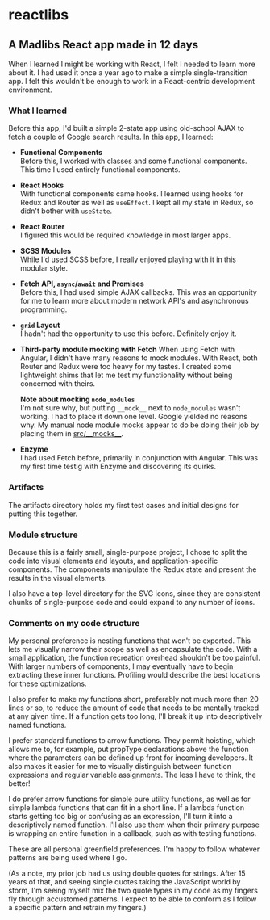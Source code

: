 # reactlibs

## A Madlibs React app made in 12 days

When I learned I might be working with React, I felt I needed to learn more about it. I had used it once a year ago to make a simple single-transition app. I felt this wouldn't be enough to work in a React-centric development environment.

### What I learned

Before this app, I'd built a simple 2-state app using old-school AJAX to fetch a couple of Google search results. In this app, I learned:

* __Functional Components__  
	Before this, I worked with classes and some functional components. This time I used entirely functional components.

* __React Hooks__  
	With functional components came hooks. I learned using hooks for Redux and Router as well as `useEffect`. I kept all my state in Redux, so didn't bother with `useState`.

* __React Router__  
	I figured this would be required knowledge in most larger apps.

* __SCSS Modules__  
	While I'd used SCSS before, I really enjoyed playing with it in this modular style.  

* __Fetch API, `async`/`await` and Promises__  
	Before this, I had used simple AJAX callbacks. This was an opportunity for me to learn more about modern network API's and asynchronous programming.

* __`grid` Layout__  
	I hadn't had the opportunity to use this before. Definitely enjoy it.

* __Third-party module mocking with Fetch__
	When using Fetch with Angular, I didn't have many reasons to mock modules. With React, both Router and Redux were too heavy for my tastes. I created some lightweight shims that let me test my functionality without being concerned with theirs.

	__Note about mocking `node_modules`__  
	I'm not sure why, but putting `__mock__` next to `node_modules` wasn't working. I had to place it down one level. Google yielded no reasons why. My manual node module mocks appear to do be doing their job by placing them in [src/\_\_mocks\_\_](app/src/__mocks__).

* __Enzyme__  
	I had used Fetch before, primarily in conjunction with Angular. This was my first time testig with Enzyme and discovering its quirks.

### Artifacts

The artifacts directory holds my first test cases and initial designs for putting this together.

### Module structure

Because this is a fairly small, single-purpose project, I chose to split the code into visual elements and layouts, and application-specific components. The components manipulate the Redux state and present the results in the visual elements.

I also have a top-level directory for the SVG icons, since they are consistent chunks of single-purpose code and could expand to any number of icons.

### Comments on my code structure

My personal preference is nesting functions that won't be exported. This lets me visually narrow their scope as well as encapsulate the code. With a small application, the function recreation overhead shouldn't be too painful. With larger numbers of components, I may eventually have to begin extracting these inner functions. Profiling would describe the best locations for these optimizations.

I also prefer to make my functions short, preferably not much more than 20 lines or so, to reduce the amount of code that needs to be mentally tracked at any given time. If a function gets too long, I'll break it up into descriptively named functions.

I prefer standard functions to arrow functions. They permit hoisting, which allows me to, for example, put propType declarations above the function where the parameters can be defined up front for incoming developers. It also makes it easier for me to visually distinguish between function expressions and regular variable assignments. The less I have to think, the better!

I do prefer arrow functions for simple pure utility functions, as well as for simple lambda functions that can fit in a short line. If a lambda function starts getting too big or confusing as an expression, I'll turn it into a descriptively named function. I'll also use them when their primary purpose is wrapping an entire function in a callback, such as with testing functions.

These are all personal greenfield preferences. I'm happy to follow whatever patterns are being used where I go.

(As a note, my prior job had us using double quotes for strings. After 15 years of that, and seeing single quotes taking the JavaScript world by storm, I'm seeing myself mix the two quote types in my code as my fingers fly through accustomed patterns. I expect to be able to conform as I follow a specific pattern and retrain my fingers.)
